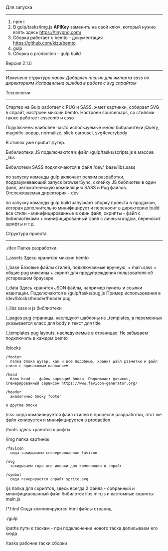 Для запуска
_________________

1. npm i
2. В gulp/tasks/img.js __APIKey__ заменить на свой ключ, который нужно взять здесь https://tinypng.com/
3. Сборка работает с bemto - документация https://github.com/kizu/bemto
3. gulp
4. Сборка в prodaction - gulp build

Версия 2.1.0
_________________

*Изменена структура папок*
*Добавлен плагин для импорта sass по директориям*
*Исправильна ошибка в работе с svg спрайтом*

Технологии
_________________

Стартер на Gulp работает с PUG и SASS, жмет картинки, собирает SVG в спрайт, настроен миксин bemto. Настроен sourcemaps, со стилями также работает csscomb и csso

Подключены наиболее часто используемые мною бибилиотеки jQuery, magnific-popup, normalize, slick-carousel, svg4everybody

В стилях уже прибит футер.

Бибилиотеки JS подключаются в файл /gulp/tasks/scripts.js в массив \_libs

Бибилотеки SASS подключаются в файл /dev/\_base/libs.sass

по запуску команды gulp включает режим разработки, подразумевающий запуск browserSync, склейку JS библиотек в один файл, автоматическую компиляцию SASS и Pug файлов. Отслеживаемая директория - dev

по запуску команды gulp build запускает сборку проекта в продакшн, которая дополнительно минифицирует и переносит в директорию build все стили - минифицированные в один файл, скрипты - файл с бибилиотеками + минифицированный файл с личным кодом, переносит шрифты и т.д.

Структура проекта
_________________

./dev
  Папка разработки.

  /\_assets
    Здесь хранится миксин bemto

  /\_base
    Базовые файлы стилей, подключаемые вручную, + main.sass + общие pug миксины + скрипт для предупреждения пользователя об устаревшем браузере

  /\_data
    Здесь хранятся JSON файлы, например пункты и ссылки  навигации. Подключаются в  /gulp/tasks/pug.js Пример использования в /dev/blocks/header/header.pug

  /\_libs
    sass и js библиотеки  

  /\_pages
    pug страницы. наследуют шаблоны из \_templates, в переменных указывается класс для body и текст для title    

  /\_templates
    pug layouts, наследуюемые в страницах. Не забываем подключать в каждом bemto

  /blocks

    /footer
      папка блока футер, как и все подобные, хранит файл разметки и файл стиля с одинаковым названием

    /head
      блок head -  файлы вариаций блока. Подключает фавикон, сгенерированный сервисом https://www.favicon-generator.org/

    /header
      аналогично блоку footer

    и другие блоки

  /css
    сюда компилируется файл стилей в процессе разрработки, этот же файл копируется и минифицируется в prodaction

  /fonts
    здесь хранятся шрифты

  /img
    папка картинок

    /favicon
      сюда закидываем сгенерированные favicon

    /svg
      закидываем сюда все иконки для компиляции в спрайт

    /symbol
      сюда генерируется спрайт sprite.svg

  /js
    папка для скриптов, здесь всегда 2 файла - собранный и минифицированный файл бибилотек libs.min.js и кастомные скрипты main.js


  /*.html
    Сюда компилируются html файлы страниц

./gulp

  /paths
    пути к таскам - при подключении нового таска дописываем его сюда

  /tasks
    рабочие таски сборки

